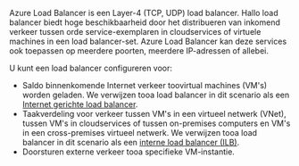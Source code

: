 Azure Load Balancer is een Layer-4 (TCP, UDP) load balancer. Hallo load balancer biedt hoge beschikbaarheid door het distribueren van inkomend verkeer tussen orde service-exemplaren in cloudservices of virtuele machines in een load balancer-set. Azure Load Balancer kan deze services ook toepassen op meerdere poorten, meerdere IP-adressen of allebei.

U kunt een load balancer configureren voor:

* Saldo binnenkomende Internet verkeer toovirtual machines (VM's) worden geladen. We verwijzen tooa load balancer in dit scenario als een [Internet gerichte load balancer](../articles/load-balancer/load-balancer-internet-overview.md).
* Taakverdeling voor verkeer tussen VM's in een virtueel netwerk (VNet), tussen VM's in cloudservices of tussen on-premises computers en VM's in een cross-premises virtueel netwerk. We verwijzen tooa load balancer in dit scenario als een [interne load balancer (ILB)](../articles/load-balancer/load-balancer-internal-overview.md).
* Doorsturen externe verkeer tooa specifieke VM-instantie.
